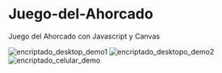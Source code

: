 # Juego-del-Ahorcado
Juego del Ahorcado con Javascript y Canvas

![encriptado_desktop_demo1](https://recordit.co/tMnItqM1bb)
![encriptado_desktopo_demo2](https://recordit.co/l0FlwPaPk5)
![encriptado_celular_demo](https://recordit.co/vVmPuaqHaQ)
